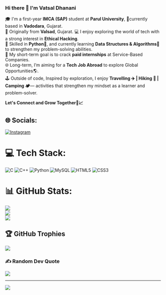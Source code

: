### **Hi there 👋 I'm Vatsal Dhanani**

 🎓 I'm a first-year **IMCA (SAP)** student at **Parul University**, 📍currently based in **Vadodara**, Gujarat.  
 🏡 Originally from **Valsad**, Gujarat.
 💻 I enjoy exploring the world of tech with a strong interest in **Ethical Hacking**.  
 🐍 Skilled in **Python🐍**, and currently learning **Data Structures & Algorithms🧠** to strengthen my problem-solving abilities.  
 🎯 My short-term goal is to crack **paid internships** at Service-Based Companies.  
 🌐 Long-term, I’m aiming for a **Tech Job Abroad** to explore Global Opportunities🌎.  
 🕹️ Outside of code, Inspired by exploration, I enjoy **Travelling ✈️ | Hiking 🥾 | Camping 🏕️**— activities that strengthen my mindset as a learner and problem-solver.

**Let's Connect and Grow Together🚀📈**


## 🌐 Socials:
[![Instagram](https://img.shields.io/badge/Instagram-%23E4405F.svg?logo=Instagram&logoColor=white)](https://instagram.com/__.vatsall.11) 

# 💻 Tech Stack:
![C](https://img.shields.io/badge/c-%2300599C.svg?style=for-the-badge&logo=c&logoColor=white) ![C++](https://img.shields.io/badge/c++-%2300599C.svg?style=for-the-badge&logo=c%2B%2B&logoColor=white) ![Python](https://img.shields.io/badge/python-3670A0?style=for-the-badge&logo=python&logoColor=ffdd54) ![MySQL](https://img.shields.io/badge/mysql-4479A1.svg?style=for-the-badge&logo=mysql&logoColor=white)
![HTML5](https://img.shields.io/badge/html5-%23E34F26.svg?style=for-the-badge&logo=html5&logoColor=white) ![CSS3](https://img.shields.io/badge/css3-%231572B6.svg?style=for-the-badge&logo=css3&logoColor=white)

# 📊 GitHub Stats:
![](https://github-readme-stats.vercel.app/api?username=VatsaL-99&theme=blueberry&hide_border=false&include_all_commits=false&count_private=false)<br/>
![](https://nirzak-streak-stats.vercel.app/?user=VatsaL-99&theme=blueberry&hide_border=false)<br/>
![](https://github-readme-stats.vercel.app/api/top-langs/?username=VatsaL-99&theme=blueberry&hide_border=false&include_all_commits=false&count_private=false&layout=compact)

## 🏆 GitHub Trophies
![](https://github-profile-trophy.vercel.app/?username=VatsaL-99&theme=dracula&no-frame=false&no-bg=false&margin-w=4)

### ✍️ Random Dev Quote
![](https://quotes-github-readme.vercel.app/api?type=horizontal&theme=dark)

---
[![](https://visitcount.itsvg.in/api?id=VatsaL-99&icon=0&color=0)](https://visitcount.itsvg.in)

<!-- Proudly created with GPRM ( https://gprm.itsvg.in ) -->
